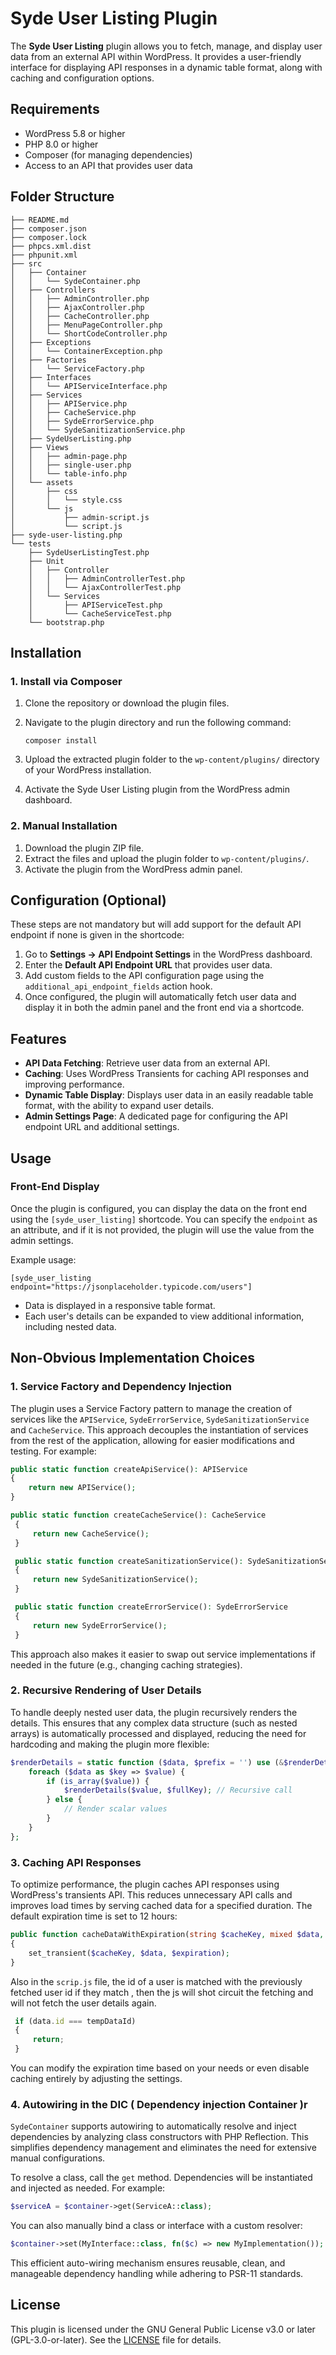 # Syde User Listing Plugin

The **Syde User Listing** plugin allows you to fetch, manage, and display user data from an external API within WordPress. It provides a user-friendly interface for displaying API responses in a dynamic table format, along with caching and configuration options.

## Requirements

- WordPress 5.8 or higher
- PHP 8.0 or higher
- Composer (for managing dependencies)
- Access to an API that provides user data

## Folder Structure
```
├── README.md
├── composer.json
├── composer.lock
├── phpcs.xml.dist
├── phpunit.xml
├── src
│   ├── Container
│   │   └── SydeContainer.php
│   ├── Controllers
│   │   ├── AdminController.php
│   │   ├── AjaxController.php
│   │   ├── CacheController.php
│   │   ├── MenuPageController.php
│   │   └── ShortCodeController.php
│   ├── Exceptions
│   │   └── ContainerException.php
│   ├── Factories
│   │   └── ServiceFactory.php
│   ├── Interfaces
│   │   └── APIServiceInterface.php
│   ├── Services
│   │   ├── APIService.php
│   │   ├── CacheService.php
│   │   ├── SydeErrorService.php
│   │   └── SydeSanitizationService.php
│   ├── SydeUserListing.php
│   ├── Views
│   │   ├── admin-page.php
│   │   ├── single-user.php
│   │   └── table-info.php
│   └── assets
│       ├── css
│       │   └── style.css
│       └── js
│           ├── admin-script.js
│           └── script.js
├── syde-user-listing.php
└── tests
    ├── SydeUserListingTest.php
    ├── Unit
    │   ├── Controller
    │   │   ├── AdminControllerTest.php
    │   │   └── AjaxControllerTest.php
    │   └── Services
    │       ├── APIServiceTest.php
    │       └── CacheServiceTest.php
    └── bootstrap.php
```

## Installation

### 1. Install via Composer

1. Clone the repository or download the plugin files.
2. Navigate to the plugin directory and run the following command:

   ```
   composer install
   ```

3. Upload the extracted plugin folder to the `wp-content/plugins/` directory of your WordPress installation.
4. Activate the Syde User Listing plugin from the WordPress admin dashboard.

### 2. Manual Installation

1. Download the plugin ZIP file.
2. Extract the files and upload the plugin folder to `wp-content/plugins/`.
3. Activate the plugin from the WordPress admin panel.

## Configuration (Optional)

These steps are not mandatory but will add support for the default API endpoint if none is given in the shortcode:

1. Go to **Settings → API Endpoint Settings** in the WordPress dashboard.
2. Enter the **Default API Endpoint URL** that provides user data.
3. Add custom fields to the API configuration page using the `additional_api_endpoint_fields` action hook.
4. Once configured, the plugin will automatically fetch user data and display it in both the admin panel and the front end via a shortcode.

## Features

- **API Data Fetching**: Retrieve user data from an external API.
- **Caching**: Uses WordPress Transients for caching API responses and improving performance.
- **Dynamic Table Display**: Displays user data in an easily readable table format, with the ability to expand user details.
- **Admin Settings Page**: A dedicated page for configuring the API endpoint URL and additional settings.

## Usage

### Front-End Display

Once the plugin is configured, you can display the data on the front end using the `[syde_user_listing]` shortcode. You can specify the `endpoint` as an attribute, and if it is not provided, the plugin will use the value from the admin settings.

Example usage:
```plaintext
[syde_user_listing endpoint="https://jsonplaceholder.typicode.com/users"]
```

- Data is displayed in a responsive table format.
- Each user's details can be expanded to view additional information, including nested data.


## Non-Obvious Implementation Choices

### 1. Service Factory and Dependency Injection

   The plugin uses a Service Factory pattern to manage the creation of services like the `APIService`, `SydeErrorService`, `SydeSanitizationService` and `CacheService`. This approach decouples the instantiation of services from the rest of the application, allowing for easier modifications and testing. For example:

   ```php
   public static function createApiService(): APIService
   {
       return new APIService();
   }
   ```

   ```php
   public static function createCacheService(): CacheService
    {
        return new CacheService();
    }
   ```

   ```php
    public static function createSanitizationService(): SydeSanitizationService
    {
        return new SydeSanitizationService();
    }
   ```
   ```php
    public static function createErrorService(): SydeErrorService
    {
        return new SydeErrorService();
    }
   ```

   This approach also makes it easier to swap out service implementations if needed in the future (e.g., changing caching strategies).

### 2. Recursive Rendering of User Details

   To handle deeply nested user data, the plugin recursively renders the details. This ensures that any complex data structure (such as nested arrays) is automatically processed and displayed, reducing the need for hardcoding and making the plugin more flexible:

   ```php
   $renderDetails = static function ($data, $prefix = '') use (&$renderDetails) {
       foreach ($data as $key => $value) {
           if (is_array($value)) {
               $renderDetails($value, $fullKey); // Recursive call
           } else {
               // Render scalar values
           }
       }
   };
   ```

### 3. Caching API Responses

   To optimize performance, the plugin caches API responses using WordPress's transients API. This reduces unnecessary API calls and improves load times by serving cached data for a specified duration. The default expiration time is set to 12 hours:

   ```php
   public function cacheDataWithExpiration(string $cacheKey, mixed $data, int $expiration = 12 * HOUR_IN_SECONDS): void
   {
       set_transient($cacheKey, $data, $expiration);
   }
   ```

   Also in the `scrip.js` file, the id of a user is matched with the previously fetched user id
   if they match , then the js will shot circuit the fetching and will not fetch the user details again.

   ```javascript
    if (data.id === tempDataId)
    {
        return;
    }
   ```

   You can modify the expiration time based on your needs or even disable caching entirely by adjusting the settings.

### 4. Autowiring in the DIC ( Dependency injection Container )r
   `SydeContainer` supports autowiring to automatically resolve and inject dependencies by analyzing class constructors with PHP Reflection. This simplifies dependency management and eliminates the need for extensive manual configurations.
   
   To resolve a class, call the `get` method. Dependencies will be instantiated and injected as needed. For example:
   
   ```php
   $serviceA = $container->get(ServiceA::class);
   ```
   
   You can also manually bind a class or interface with a custom resolver:
   
   ```php
   $container->set(MyInterface::class, fn($c) => new MyImplementation());
   ```
   
   This efficient auto-wiring mechanism ensures reusable, clean, and manageable dependency handling while adhering to PSR-11 standards.
   

## License
This plugin is licensed under the GNU General Public License v3.0 or later (GPL-3.0-or-later). See the [LICENSE](https://www.gnu.org/licenses/gpl-3.0.en.html) file for details.
